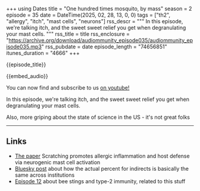 +++
using Dates
title = "One hundred times mosquito, by mass"
season = 2
episode = 35
date = DateTime(2025, 02, 28, 13, 0, 0)
tags = ["th2", "allergy", "itch", "mast cells", "neurons"]
rss_descr = """
In this episode, we're talking itch, and the sweet sweet relief you get when degranulating your mast cells.
"""
rss_title = title
rss_enclosure = "https://archive.org/download/audiommunity_episode035/audiommunity_episode035.mp3"
rss_pubdate = date
episode_length = "74656851"
itunes_duration = "4666"
+++

{{episode_title}}

{{embed_audio}}

You can now find and subscribe to us [on youtube!](https://youtube.com/@audiommunity)

In this episode, we're talking itch, and the sweet sweet relief you get when degranulating your mast cells.

Also, more griping about the state of science in the US - it's not great folks

---

## Links

- [The paper](https://doi.org/10.1126/science.adn9390)
  Scratching promotes allergic inflammation and host
  defense via neurogenic mast cell activation
- [Bluesky post](https://bsky.app/profile/jeremymberg.bsky.social/post/3lhzstbbpbs2f) about how the actual percent for indirects is basically the same across institutions
- [Episode 12](/episodes/episode012) about bee stings and type-2 immunity, related to this stuff
